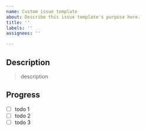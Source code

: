 ```yaml
---
name: Custom issue template
about: Describe this issue template's purpose here.
title: ''
labels: ''
assignees: ''

---
```


## Description

> description

## Progress

- [ ] todo 1
- [ ] todo 2
- [ ] todo 3
